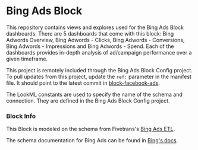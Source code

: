 # Bing Ads Block

This repository contains views and explores used for the Bing Ads Block dashboards. There are 5 dashboards that come with this block: Bing Adwords Overview, Bing Adwords - Clicks, Bing Adwords - Conversions, Bing Adwords - Impressions and Bing Adwords - Spend. Each of the dashboards provides in-depth analysis of ad/campaign performance over a given timeframe.

This project is remotely included through the Bing Ads Block Config project. 
To pull updates from this project, update the `ref:` parameter in the manifest file. It should point to the latest commit in [block-facebook-ads](https://github.com/looker/block-facebook-ads/commits/master).

The LookML constants are used to specify the name of the schema and connection. They are defined in the Bing Ads Block Config project.

### Block Info

This Block is modeled on the schema from Fivetrans's [Bing Ads ETL](https://fivetran.com/directory/bing-ads).

The schema documentation for Bing Ads can be found in [Bing's docs](https://docs.microsoft.com/en-us/advertising/guides/reference?view=bingads-13).

